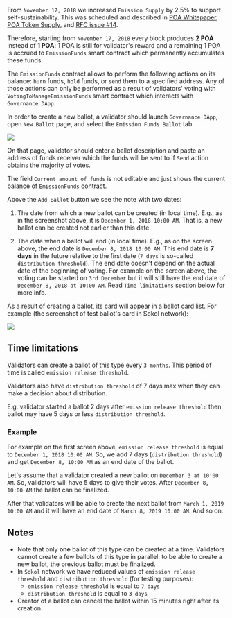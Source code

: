 From `November 17, 2018` we increased `Emission Supply` by 2.5% to support self-sustainability. This was scheduled and described in [POA Whitepaper](https://github.com/poanetwork/wiki/wiki/POA-Network-Whitepaper#economy), [POA Token Supply](https://github.com/poanetwork/wiki/wiki/POA-Token-Supply#after-the-core-launch), and [RFC issue #14](https://github.com/poanetwork/RFC/issues/14).

Therefore, starting from `November 17, 2018` every block produces **2 POA** instead of **1 POA**: 1 POA is still for validator's reward and a remaining 1 POA is accrued to `EmissionFunds` smart contract which permanently accumulates these funds.

The `EmissionFunds` contract allows to perform the following actions on its balance: `burn` funds, `hold` funds, or `send` them to a specified address. Any of those actions can only be performed as a result of validators' voting with `VotingToManageEmissionFunds` smart contract which interacts with `Governance DApp`.

In order to create a new ballot, a validator should launch `Governance DApp`, open `New Ballot` page, and select the `Emission Funds Ballot` tab.

![](https://raw.githubusercontent.com/poanetwork/wiki/master/assets/imgs/manage-emission-funds/new-ballot.png)

On that page, validator should enter a ballot description and paste an address of funds receiver which the funds will be sent to if `Send` action obtains the majority of votes.

The field `Current amount of funds` is not editable and just shows the current balance of `EmissionFunds` contract.

Above the `Add Ballot` button we see the note with two dates:

1) The date from which a new ballot can be created (in local time). E.g., as in the screenshot above, it is `December 1, 2018 10:00 AM`. That is, a new ballot can be created not earlier than this date.

2) The date when a ballot will end (in local time). E.g., as on the screen above, the end date is `December 8, 2018 10:00 AM`. This end date is **7 days** in the future relative to the first date (`7 days` is so-called `distribution threshold`). The end date doesn't depend on the actual date of the beginning of voting. For example on the screen above, the voting can be started on `3rd December` but it will still have the end date of `December 8, 2018 at 10:00 AM`. Read `Time limitations` section below for more info.

As a result of creating a ballot, its card will appear in a ballot card list. For example (the screenshot of test ballot's card in Sokol network):

![](https://raw.githubusercontent.com/poanetwork/wiki/master/assets/imgs/manage-emission-funds/ballot-card.png)

## Time limitations

Validators can create a ballot of this type every `3 months`. This period of time is called `emission release threshold`.

Validators also have `distribution threshold` of 7 days max when they can make a decision about distribution.

E.g. validator started a ballot 2 days after `emission release threshold` then ballot may have 5 days or less `distribution threshold`.

### Example

For example on the first screen above, `emission release threshold` is equal to `December 1, 2018 10:00 AM`. So, we add 7 days (`distribution threshold`) and get `December 8, 10:00 AM` as an end date of the ballot.

Let's assume that a validator created a new ballot on `December 3 at 10:00 AM`. So, validators will have 5 days to give their votes. After `December 8, 10:00 AM` the ballot can be finalized.

After that validators will be able to create the next ballot from `March 1, 2019 10:00 AM` and it will have an end date of `March 8, 2019 10:00 AM`. And so on.

## Notes
- Note that only **one** ballot of this type can be created at a time. Validators cannot create a few ballots of this type in parallel: to be able to create a new ballot, the previous ballot must be finalized.
- In `Sokol` network we have reduced values of `emission release threshold` and `distribution threshold` (for testing purposes):
    * `emission release threshold` is equal to `7 days`
    * `distribution threshold` is equal to `3 days`
- Creator of a ballot can cancel the ballot within 15 minutes right after its creation.